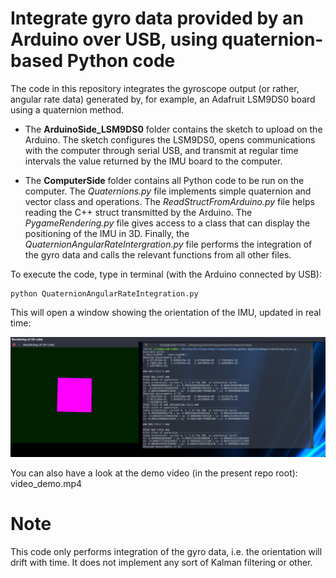 # Integrate gyro data provided by an Arduino over USB, using quaternion-based Python code

The code in this repository integrates the gyroscope output (or rather, angular rate data) generated by, for example, an Adafruit LSM9DS0 board using a quaternion method.

- The **ArduinoSide_LSM9DS0** folder contains the sketch to upload on the Arduino. The sketch configures the LSM9DS0, opens communications with the computer through serial USB, and transmit at regular time intervals the value returned by the IMU board to the computer.

- The **ComputerSide** folder contains all Python code to be run on the computer. The *Quaternions.py* file implements simple quaternion and vector class and operations. The *ReadStructFromArduino.py* file helps reading the C++ struct transmitted by the Arduino. The *PygameRendering.py* file gives access to a class that can display the positioning of the IMU in 3D. Finally, the *QuaternionAngularRateIntergration.py* file performs the integration of the gyro data and calls the relevant functions from all other files.

To execute the code, type in terminal (with the Arduino connected by USB):

```[bash]
python QuaternionAngularRateIntegration.py
```

This will open a window showing the orientation of the IMU, updated in real time:

![snapshot](illustration_quaternion_integration.png)

You can also have a look at the demo video (in the present repo root): video_demo.mp4
# Note

This code only performs integration of the gyro data, i.e. the orientation will drift with time. It does not implement any sort of Kalman filtering or other.
